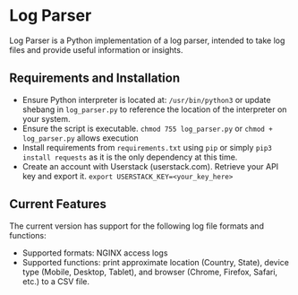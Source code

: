 # Log Parser
Log Parser is a Python implementation of a log parser, intended to take log files and provide useful information or insights.

## Requirements and Installation
* Ensure Python interpreter is located at: `/usr/bin/python3` or update shebang in `log_parser.py` to reference the location of the interpreter on your system.
* Ensure the script is executable. `chmod 755 log_parser.py` or `chmod + log_parser.py` allows execution
* Install requirements from `requirements.txt` using `pip` or simply `pip3 install requests` as it is the only dependency at this time.
* Create an account with Userstack (userstack.com). Retrieve your API key and export it. `export USERSTACK_KEY=<your_key_here>`

## Current Features
The current version has support for the following log file formats and functions:

* Supported formats: NGINX access logs
* Supported functions: print approximate location (Country, State), device type (Mobile, Desktop, Tablet), and browser (Chrome, Firefox, Safari, etc.) to a CSV file.

